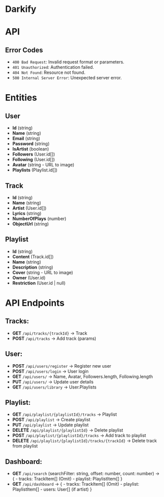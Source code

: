 # Darkify

# API

## Error Codes

- `400 Bad Request`: Invalid request format or parameters.
- `401 Unauthorized`: Authentication failed.
- `404 Not Found`: Resource not found.
- `500 Internal Server Error`: Unexpected server error.

# Entities

## User

- **Id** (string)
- **Name** (string)
- **Email** (string)
- **Password** (string)
- **IsArtist** (boolean)
- **Followers** (User.id[])
- **Following** (User.id[])
- **Avatar** (string - URL to image)
- **Playlists** (Playlist.id[])

## Track

- **Id** (string)
- **Name** (string)
- **Artist** (User.id[])
- **Lyrics** (string)
- **NumberOfPlays** (number)
- **ObjectUrl** (string)

## Playlist

- **Id** (string)
- **Content** (Track.id[])
- **Name** (string)
- **Description** (string)
- **Cover** (string - URL to image)
- **Owner** (User.id)
- **Restriction** (User.id | null)
<!-- - **Users** (User.id[]) -->

# API Endpoints

## Tracks:

- **GET** `/api/tracks/{trackId}` -> Track
- **POST** `/api/tracks` -> Add track (params)

## User:

- **POST** `/api/users/register` -> Register new user
- **POST** `/api/users/login` -> User login
- **GET** `/api/users/` -> Name, Avatar, Followers.length, Following.length
- **PUT** `/api/users/` -> Update user details
- **GET** `/api/users/library` -> User.Playlists

## Playlist:

- **GET** `/api/playlist/{playlistId}/tracks` -> Playlist
- **POST** `/api/playlist` -> Create playlist
- **PUT** `/api/playlist` -> Update playlist
- **DELETE** `/api/playlist/{playlistId}` -> Delete playlist
- **POST** `/api/playlist/{playlistId}/tracks` -> Add track to playlist
- **DELETE** `/api/playlist/{playlistId}/tracks/{trackId}` -> Delete track from playlist

## Dashboard:

- **GET** `/api/search` (searchFilter: string, offset: number, count: number) -> { - tracks: TrackItem[] (Omit<Lyrics>) - playlist: PlaylistItem[]
  }
- **GET** `/api/dashboard` -> { - tracks: TrackItem[] (Omit<Lyrics>) - playlist: PlaylistItem[] - users: User[] (if artist)
  }

